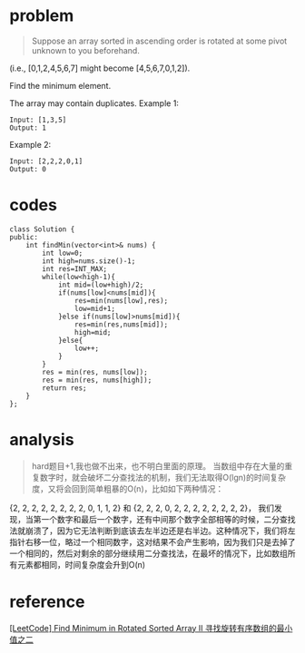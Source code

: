 # problem
>Suppose an array sorted in ascending order is rotated at some pivot unknown to you beforehand.

(i.e.,  [0,1,2,4,5,6,7] might become  [4,5,6,7,0,1,2]).

Find the minimum element.

The array may contain duplicates.
Example 1:
```
Input: [1,3,5]
Output: 1
```
Example 2:
```
Input: [2,2,2,0,1]
Output: 0
```

# codes
```
class Solution {
public:
    int findMin(vector<int>& nums) {
        int low=0;
        int high=nums.size()-1;
        int res=INT_MAX;
        while(low<high-1){
            int mid=(low+high)/2;
            if(nums[low]<nums[mid]){
                res=min(nums[low],res);
                low=mid+1;
            }else if(nums[low]>nums[mid]){
                res=min(res,nums[mid]);
                high=mid;
            }else{
                low++;
            }
        }
        res = min(res, nums[low]);
        res = min(res, nums[high]);
        return res;
    }
};
```

# analysis
>hard题目+1,我也做不出来，也不明白里面的原理。
当数组中存在大量的重复数字时，就会破坏二分查找法的机制，我们无法取得O(lgn)的时间复杂度，又将会回到简单粗暴的O(n)，比如如下两种情况：

{2, 2, 2, 2, 2, 2, 2, 2, 0, 1, 1, 2} 和 {2, 2, 2, 0, 2, 2, 2, 2, 2, 2, 2, 2}， 我们发现，当第一个数字和最后一个数字，还有中间那个数字全部相等的时候，二分查找法就崩溃了，因为它无法判断到底该去左半边还是右半边。这种情况下，我们将左指针右移一位，略过一个相同数字，这对结果不会产生影响，因为我们只是去掉了一个相同的，然后对剩余的部分继续用二分查找法，在最坏的情况下，比如数组所有元素都相同，时间复杂度会升到O(n)

# reference
[[LeetCode] Find Minimum in Rotated Sorted Array II 寻找旋转有序数组的最小值之二][1]

[1]: http://www.cnblogs.com/grandyang/p/4040438.html